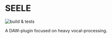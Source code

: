 # SEELE

![build & tests](https://github.com/SimonZimmer/SEELE/actions/workflows/main.yml/badge.svg)

A DAW-plugin focused on heavy vocal-processing.

